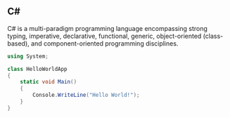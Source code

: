 ## C# #
C# is a multi-paradigm programming language encompassing strong typing,
imperative, declarative, functional, generic, object-oriented (class-based), and
component-oriented programming disciplines.

```cs
using System;

class HelloWorldApp
{
    static void Main()
    {
        Console.WriteLine("Hello World!");
    }
}
```

